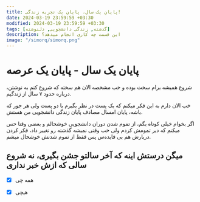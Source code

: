 ```yaml
---
title: پایان یک سال، پایان یک تجربه زندگی!
date: 2024-03-19 23:59:59 +03:30
modified: 2024-03-19 23:59:59 +03:30
tags: [گذشته, زندگی دانشجویی, دلنوشته]
description: این قسمت چه کاری انجام میدهد؟
image: "/simorq/simorq.png"
---
```


# پایان یک سال - پایان یک عرصه

شروع همیشه برام سخت بوده و خب مشخصه الان هم سخته که شروع کنم به نوشتن، درباره حدود ۷ سال از زندگیم.

خب الان دارم به این فکر میکنم که یک پست در نظر بگیرم یا دو پست ولی هر جور که باشه، پایان امسال مصادف پایان زندگی دانشجویی من هستش.

اگر بخوام خیلی کوتاه بگم، از تموم شدن دوران دانشجویی خوشحالم و بعضی وقتا حس میکنم که دیر تمومش کردم ولی خب وقتی نمیشه گذشته رو تغییر داد، فکر کردن دربارش هم بی فایده‌س پس فقط از تموم شدنش خوشحال میشم.


## میگن درستش اینه که آخر سالتو جشن بگیری، نه شروع سالی که ازش خبر نداری


- [x] همه چی
- [x] هیچی

